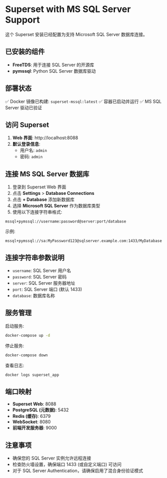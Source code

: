 # Superset with MS SQL Server Support

这个 Superset 安装已经配置为支持 Microsoft SQL Server 数据库连接。

## 已安装的组件

- **FreeTDS**: 用于连接 SQL Server 的开源库
- **pymssql**: Python SQL Server 数据库驱动

## 部署状态

✅ Docker 镜像已构建: `superset-mssql:latest`
✅ 容器已启动并运行
✅ MS SQL Server 驱动已验证

## 访问 Superset

1. **Web 界面**: http://localhost:8088
2. **默认登录信息**:
   - 用户名: `admin`
   - 密码: `admin`

## 连接 MS SQL Server 数据库

1. 登录到 Superset Web 界面
2. 点击 **Settings** > **Database Connections**
3. 点击 **+ Database** 添加新数据库
4. 选择 **Microsoft SQL Server** 作为数据库类型
5. 使用以下连接字符串格式:

```
mssql+pymssql://username:password@server:port/database
```

示例:
```
mssql+pymssql://sa:MyPassword123@sqlserver.example.com:1433/MyDatabase
```

## 连接字符串参数说明

- `username`: SQL Server 用户名
- `password`: SQL Server 密码  
- `server`: SQL Server 服务器地址
- `port`: SQL Server 端口 (默认 1433)
- `database`: 数据库名称

## 服务管理

启动服务:
```bash
docker-compose up -d
```

停止服务:
```bash
docker-compose down
```

查看日志:
```bash
docker logs superset_app
```

## 端口映射

- **Superset Web**: 8088
- **PostgreSQL (元数据)**: 5432
- **Redis (缓存)**: 6379
- **WebSocket**: 8080
- **前端开发服务器**: 9000

## 注意事项

- 确保您的 SQL Server 实例允许远程连接
- 检查防火墙设置，确保端口 1433 (或自定义端口) 可访问
- 对于 SQL Server Authentication，请确保启用了混合身份验证模式 

